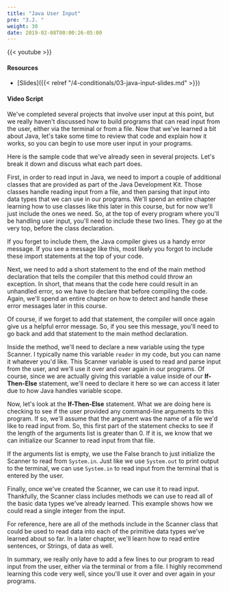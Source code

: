 ```yaml
---
title: "Java User Input"
pre: "3.J. "
weight: 30
date: 2019-02-08T00:00:26-05:00
---
```


{{< youtube  >}}

#### Resources

* [Slides]({{< relref "/4-conditionals/03-java-input-slides.md" >}})

#### Video Script

We've completed several projects that involve user input at this point, but we really haven't discussed how to build programs that can read input from the user, either via the terminal or from a file. Now that we've learned a bit about Java, let's take some time to review that code and explain how it works, so you can begin to use more user input in your programs.

Here is the sample code that we've already seen in several projects. Let's break it down and discuss what each part does.

First, in order to read input in Java, we need to import a couple of additional classes that are provided as part of the Java Development Kit. Those classes handle reading input from a file, and then parsing that input into data types that we can use in our programs. We'll spend an entire chapter learning how to use classes like this later in this course, but for now we'll just include the ones we need. So, at the top of every program where you'll be handling user input, you'll need to include these two lines. They go at the very top, before the class declaration.

If you forget to include them, the Java compiler gives us a handy error message. If you see a message like this, most likely you forgot to include these import statements at the top of your code.

Next, we need to add a short statement to the end of the main method declaration that tells the compiler that this method could _throw_ an exception. In short, that means that the code here could result in an unhandled error, so we have to declare that before compiling the code. Again, we'll spend an entire chapter on how to detect and handle these error messages later in this course.

Of course, if we forget to add that statement, the compiler will once again give us a helpful error message. So, if you see this message, you'll need to go back and add that statement to the main method declaration.

Inside the method, we'll need to declare a new variable using the type Scanner. I typically name this variable `reader` in my code, but you can name it whatever you'd like. This Scanner variable is used to read and parse input from the user, and we'll use it over and over again in our programs. Of course, since we are actually giving this variable a value inside of our **If-Then-Else** statement, we'll need to declare it here so we can access it later due to how Java handles variable scope.

Now, let's look at the **If-Then-Else** statement. What we are doing here is checking to see if the user provided any command-line arguments to this program. If so, we'll assume that the argument was the name of a file we'd like to read input from. So, this first part of the statement checks to see if the length of the arguments list is greater than 0. If it is, we know that we can initialize our Scanner to read input from that file.

If the arguments list is empty, we use the False branch to just initialize the Scanner to read from `System.in`. Just like we use `System.out` to print output to the terminal, we can use `System.in` to read input from the terminal that is entered by the user.

Finally, once we've created the Scanner, we can use it to read input. Thankfully, the Scanner class includes methods we can use to read all of the basic data types we've already learned. This example shows how we could read a single integer from the input.

For reference, here are all of the methods include in the Scanner class that could be used to read data into each of the primitive data types we've learned about so far. In a later chapter, we'll learn how to read entire sentences, or Strings, of data as well.

In summary, we really only have to add a few lines to our program to read input from the user, either via the terminal or from a file. I highly recommend learning this code very well, since you'll use it over and over again in your programs.
